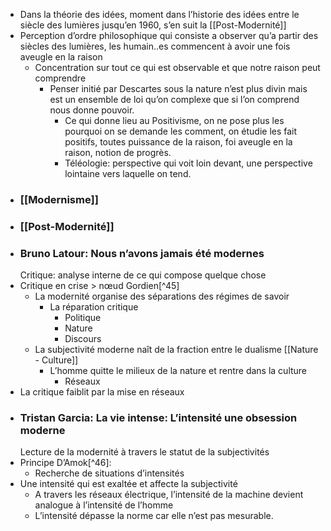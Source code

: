 - Dans la théorie des idées, moment dans l’historie des idées entre le siècle des lumières jusqu’en 1960, s’en suit la [[Post-Modernité]]
- Perception d’ordre philosophique qui consiste a observer qu’a partir des siècles des lumières, les humain..es commencent à avoir une fois aveugle en la raison
	- Concentration sur tout ce qui est observable et que notre raison peut comprendre
		- Penser initié par Descartes sous la nature n’est plus divin mais est un ensemble de loi qu’on complexe que si l’on comprend nous donne pouvoir.
			- Ce qui donne lieu au Positivisme, on ne pose plus les pourquoi on se demande les comment, on étudie les fait positifs, toutes puissance de la raison, foi aveugle en la raison, notion de progrès.
			- Téléologie: perspective qui voit loin devant, une perspective lointaine vers laquelle on tend.
- ### [[Modernisme]]
- ### [[Post-Modernité]]
- ### Bruno Latour: Nous n’avons jamais été modernes
  Critique: analyse interne de ce qui compose quelque chose
- Critique en crise > nœud Gordien[^45]
	- La modernité organise des séparations des régimes de savoir
		- La réparation critique
			- Politique
			- Nature
			- Discours
	- La subjectivité moderne naît de la fraction entre le dualisme [[Nature - Culture]]
		- L’homme quitte le milieux de la nature et rentre dans la culture
			- Réseaux
- La critique faiblit par la mise en réseaux
- ### Tristan Garcia: La vie intense: L’intensité une obsession moderne
  Lecture de la modernité à travers le statut de la subjectivités
- Principe D’Amok[^46]:
	- Recherche de situations d’intensités
- Une intensité qui est exaltée et affecte la subjectivité
	- A travers les réseaux électrique, l’intensité de la machine devient analogue à l’intensité de l’homme
	- L’intensité dépasse la norme car elle n’est pas mesurable.
